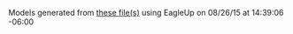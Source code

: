 Models generated from [these file(s)](https://raw.github.com/sparkfun/Photon_OLED_Shield/1b7656c1771fde70793582413877627b53c43581/Hardware/Photon_Micro_OLED_Shield.brd) using EagleUp on 08/26/15 at 14:39:06 -06:00
